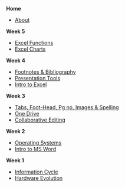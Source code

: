 **Home**
- [About](/)

**Week 5**
- [Excel Functions](wk5/excel_functions.md)
- [Excel Charts](wk5/excel_chart.md)

**Week 4**
- [Footnotes & Bibliography](wk4/footnotes-bibliography.md)
- [Presentation Tools](wk4/presentation-software.md)
- [Intro to Excel](wk4/intro-excel.md)

**Week 3**
- [Tabs, Foot-Head, Pg no, Images & Spelling](wk3/tab-foot-head-pg-images-review.md)
- [One Drive](wk3/one-drive.md)
- [Collaborative Editing](wk3/collaborative-editing.md)

**Week 2**
- [Operating Systems](wk2/operating_systems.md)
- [Intro to MS Word](wk2/intro-word.md)

**Week 1**
- [Information Cycle](wk1/information_cycle.md)
- [Hardware Evolution](wk1/evolution_computers.md)

<!-- **Week 15**
- [Feedback in Teams](wk15/feedback.md) -->

<!-- **Week 14**
- [Presentation Software](wk14/presentations.md)
- [IT Profession Overview](wk14/jobs.md)
- [IT Trends for Beginners](wk14/beginning_trends.md) -->

<!-- **Week 13**
- [Sorting, Filtering & Conditional Formatting](wk13/sorting-filtering-formatting) -->

<!-- **Week 12**
- [Intro to Excel](wk12/intro_excel.md)
- [Excel Functions](wk12/functions.md)
- [Charts](wk12/charts.md) -->

<!-- **Week 11**
- [Word Elements](wk11/manipulating_elements.md)
- [Comments & Changes](wk11/comments_changes.md) -->

<!-- **Week 10**
- [Flowcharts](wk10/flowcharts.md)
- [Architecture Diagrams](wk10/deployment_diagrams.md)
- [MS Word: Styles](wk10/word-styles.md) -->

<!-- **Week 9**
- [Digital Images](wk9/images_resolution.md)
- [Image Compression](wk9/image_compression.md)
- [Diagramming Tools](wk9/diagramming_software.md) -->

<!-- **Week 7**
- [Cloud Computing](wk7/cloud_computing.md)
- [Data Protection](wk7/intro_encryption.md)
- [Leaks and Passwords](wk7/passwords.md) -->

<!-- **Week 5**
- [Networking](wk5/networking_pt1.md)
- [Reaching Internet](wk5/reaching_internet.md)
- [Internet Protocols](wk5/internet_protocols.md) -->

<!-- **Week 4**
- [Scripting in PowerShell](wk4/pwsh_scripting.md)
- [Abstraction & Help](wk4/asking_help.md) -->

<!-- **Week 3**
- [Command Line Shell](wk3/command_line.md) -->
